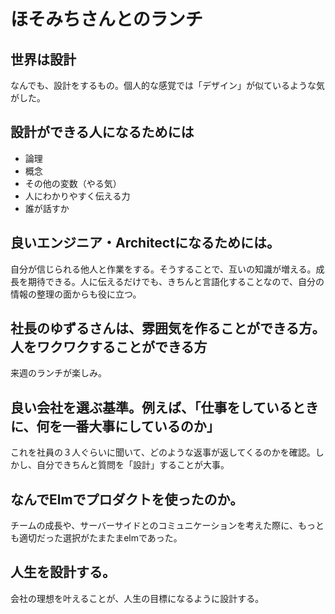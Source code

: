 # ほそみちさんとのランチ

## 世界は設計

なんでも、設計をするもの。個人的な感覚では「デザイン」が似ているような気がした。

## 設計ができる人になるためには

- 論理
- 概念
- その他の変数（やる気）
- 人にわかりやすく伝える力
- 誰が話すか

## 良いエンジニア・Architectになるためには。

自分が信じられる他人と作業をする。そうすることで、互いの知識が増える。成長を期待できる。人に伝えるだけでも、きちんと言語化することなので、自分の情報の整理の面からも役に立つ。

## 社長のゆずるさんは、雰囲気を作ることができる方。人をワクワクすることができる方

来週のランチが楽しみ。

## 良い会社を選ぶ基準。例えば、「仕事をしているときに、何を一番大事にしているのか」

これを社員の３人ぐらいに聞いて、どのような返事が返してくるのかを確認。しかし、自分できちんと質問を「設計」することが大事。

## なんでElmでプロダクトを使ったのか。

チームの成長や、サーバーサイドとのコミュニケーションを考えた際に、もっとも適切だった選択がたまたまelmであった。

## 人生を設計する。

会社の理想を叶えることが、人生の目標になるように設計する。
